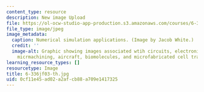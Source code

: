 ```yaml
---
content_type: resource
description: New image Upload
file: https://ol-ocw-studio-app-production.s3.amazonaws.com/courses/6-336j-introduction-to-numerical-simulation-sma-5211-fall-2003/0cf11e45ad02a2afcb88a709e1417325_6-336jf03-th.jpg
file_type: image/jpeg
image_metadata:
  caption: Numerical simulation applications. (Image by Jacob White.)
  credit: ''
  image-alt: Graphic showing images associated wtih circuits, electronic packaging,
    micrmachining, aircraft, biomolecules, and microfabricated cell traps.
learning_resource_types: []
resourcetype: Image
title: 6-336jf03-th.jpg
uid: 0cf11e45-ad02-a2af-cb88-a709e1417325
---
```

